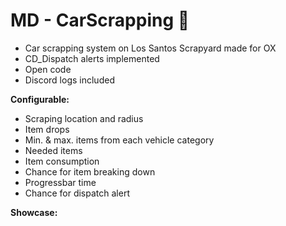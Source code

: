 # MD - CarScrapping :red_car: 

- Car scrapping system on Los Santos Scrapyard made for OX
- CD_Dispatch alerts implemented
- Open code
- Discord logs included

**Configurable:**
- Scraping location and radius
- Item drops
- Min. & max. items from each vehicle category
- Needed items
- Item consumption
- Chance for item breaking down
- Progressbar time
- Chance for dispatch alert

**Showcase:**
